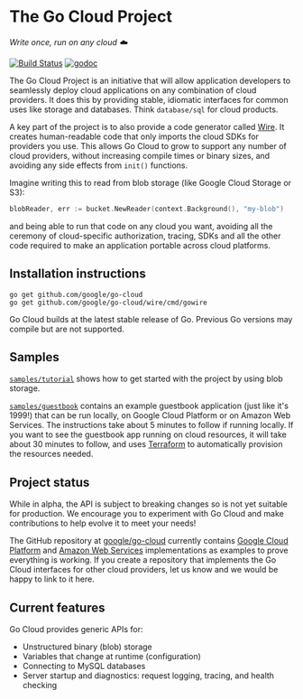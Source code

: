 # The Go Cloud Project
_Write once, run on any cloud ☁️_

[![Build Status](https://travis-ci.com/google/go-cloud.svg?branch=master)][travis]
[![godoc](https://godoc.org/github.com/google/go-cloud?status.svg)][godoc]

The Go Cloud Project is an initiative that will allow application developers to seamlessly deploy cloud applications on any combination of cloud providers. It does this by providing stable, idiomatic interfaces for common uses like storage and databases. Think `database/sql` for cloud products.

A key part of the project is to also provide a code generator called [Wire](https://github.com/google/go-cloud/blob/master/wire/README.md). It creates human-readable code that only imports the cloud SDKs for providers you use. This allows Go Cloud to grow to support any number of cloud providers, without increasing compile times or binary sizes, and avoiding any side effects from `init()` functions.

Imagine writing this to read from blob storage (like Google Cloud Storage or S3):

```go
blobReader, err := bucket.NewReader(context.Background(), "my-blob")
```

and being able to run that code on any cloud you want, avoiding all the ceremony of cloud-specific authorization, tracing, SDKs and all the other code required to make an application portable across cloud platforms.

## Installation instructions

```shell
go get github.com/google/go-cloud
go get github.com/google/go-cloud/wire/cmd/gowire
```

Go Cloud builds at the latest stable release of Go. Previous Go versions may compile but are not supported.

## Samples
[`samples/tutorial`](https://github.com/google/go-cloud/tree/master/samples/tutorial) shows how to get started with the project by using blob storage.

[`samples/guestbook`](https://github.com/google/go-cloud/tree/master/samples/guestbook) contains an example guestbook application (just like it's 1999!) that can be run locally, on Google Cloud Platform or on Amazon Web Services. The instructions take about 5 minutes to follow if running locally. If you want to see the guestbook app running on cloud resources, it will take about 30 minutes to follow, and uses [Terraform](http://terraform.io) to automatically provision the resources needed.

## Project status
While in alpha, the API is subject to breaking changes so is not yet suitable for production. We encourage you to experiment with Go Cloud and make contributions to help evolve it to meet your needs!

[travis]: https://travis-ci.com/google/go-cloud
[godoc]: http://godoc.org/github.com/google/go-cloud

The GitHub repository at [google/go-cloud](https://github.com/google/go-cloud) currently contains [Google Cloud Platform](http://cloud.google.com) and [Amazon Web Services](http://aws.amazon.com) implementations as examples to prove everything is working. If you create a repository that implements the Go Cloud interfaces for other cloud providers, let us know and we would be happy to link to it here.

## Current features

Go Cloud provides generic APIs for:
-   Unstructured binary (blob) storage
-   Variables that change at runtime (configuration)
-   Connecting to MySQL databases
-   Server startup and diagnostics: request logging, tracing, and health
    checking
